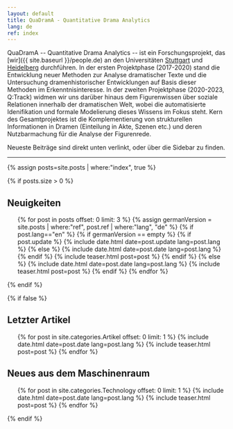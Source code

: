 ```yaml
---
layout: default
title: QuaDramA - Quantitative Drama Analytics
lang: de
ref: index
---
```


QuaDramA -- Quantitative Drama Analytics -- ist ein Forschungsprojekt, das [wir]({{ site.baseurl }}/people.de) an den Universitäten [Stuttgart](http://www.uni-stuttgart.de/) und [Heidelberg](http://www.uni-heidelberg.de/) durchführen. In der ersten Projektphase (2017-2020) stand die Entwicklung neuer Methoden zur Analyse dramatischer Texte und die Untersuchung dramenhistorischer Entwicklungen auf Basis dieser Methoden im Erkenntnisinteresse. In der zweiten Projektphase (2020-2023, Q:Track) widmen wir uns darüber hinaus dem Figurenwissen über soziale Relationen innerhalb der dramatischen Welt, wobei die automatisierte Idenifikation und formale Modelierung dieses Wissens im Fokus steht. Kern des Gesamtprojektes ist die Komplementierung von strukturellen Informationen in Dramen (Einteilung in Akte, Szenen etc.) und deren Nutzbarmachung für die Analyse der Figurenrede. 

Neueste Beiträge sind direkt unten verlinkt, oder über die Sidebar zu finden.

------
{% assign posts=site.posts | where:"index", true %}

{% if posts.size > 0 %}
## Neuigkeiten

<ul class="posts">
{% for post in posts offset: 0 limit: 3 %}
    {% assign germanVersion = site.posts | where:"ref", post.ref | where:"lang", "de" %}
	{% if post.lang=="en" %}
		{% if germanVersion == empty %}
			{% if post.update %}
				{% include date.html date=post.update lang=post.lang %}
			{% else %}
				{% include date.html date=post.date lang=post.lang %}
			{% endif %}
			{% include teaser.html post=post %}
		{% endif %}
	{% else %}
		{% include date.html date=post.date lang=post.lang %}
		{% include teaser.html post=post %}
	{% endif %}
  {% endfor %}
</ul>

<div style="clear:both;"></div>

{% endif %}

{% if false %}

## Letzter Artikel

<ul class="posts">
  {% for post in site.categories.Artikel offset: 0 limit: 1 %}
    {% include date.html date=post.date lang=post.lang %}
    {% include teaser.html post=post %}
  {% endfor %}
</ul>

<div style="clear:both;"></div>

## Neues aus dem Maschinenraum

<ul class="posts">
  {% for post in site.categories.Technology offset: 0 limit: 1 %}
  {% include date.html date=post.date lang=post.lang %}
  {% include teaser.html post=post %}
{% endfor %}
</ul>
<div style="clear:both;"></div>

{% endif %}

